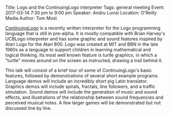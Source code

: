 Title: Logo and the ContinuingLogo interpreter
Tags: general meeting
Event: 2017-03-14 7:30 pm to 9:00 pm
Speaker: Andru Luvisi
Location: O'Reilly Media
Author: Tom Most

[ContinuingLogo](https://github.com/luvisi/continuinglogo) is a recently written interpreter for the Logo programming language that is still in pre-alpha.
It is mostly compatible with Brian Harvey's UCBLogo interpreter and has some graphic and sound features inspired by Atari Logo for the Atari 800.
Logo was created at MIT and BBN in the late 1960s as a language to support children in learning mathematical and logical thinking.
Its most well known feature is turtle graphics, in which a "turtle" moves around on the screen as instructed, drawing a trail behind it.

This talk will consist of a brief tour of some of ContinuingLogo's basic features, followed by demonstrations of several short example programs.
Language demos will include an incredibly short pig Latin translator.
Graphics demos will include spirals, fractals, line followers, and a traffic simulation.
Sound demos will include the generation of music and sound effects, and illustrations of the relationship between sound frequencies and perceived musical notes.
A few larger games will be demonstrated but not discussed line by line.
